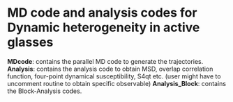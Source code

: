 # MD code and analysis codes for Dynamic heterogeneity in active glasses
**MDcode**: contains the parallel MD code to generate the trajectories. 
**Analysis**: contains the analysis code to obtain MSD, overlap correlation function, four-point dynamical susceptibility, S4qt etc. (user might have to uncomment routine to obtain specific observable)
**Analysis_Block**: contains the Block-Analysis codes.
